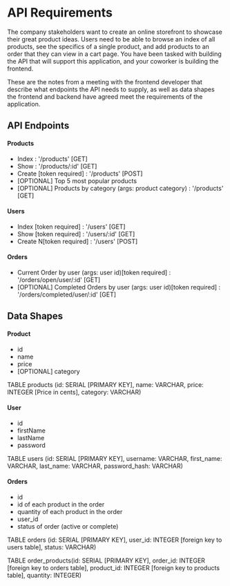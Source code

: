 # API Requirements
The company stakeholders want to create an online storefront to showcase their great product ideas. Users need to be able to browse an index of all products, see the specifics of a single product, and add products to an order that they can view in a cart page. You have been tasked with building the API that will support this application, and your coworker is building the frontend.

These are the notes from a meeting with the frontend developer that describe what endpoints the API needs to supply, as well as data shapes the frontend and backend have agreed meet the requirements of the application. 

## API Endpoints
#### Products
- Index : '/products' [GET]
- Show : '/products/:id' [GET]
- Create [token required] : '/products' [POST]
- [OPTIONAL] Top 5 most popular products 
- [OPTIONAL] Products by category (args: product category) : '/products' [GET]

#### Users
- Index [token required] : '/users' [GET]
- Show [token required] : '/users/:id' [GET]
- Create N[token required] : '/users' [POST] 

#### Orders
- Current Order by user (args: user id)[token required] : '/orders/open/user/:id' [GET]
- [OPTIONAL] Completed Orders by user (args: user id)[token required] : '/orders/completed/user/:id' [GET]

## Data Shapes
#### Product
-  id
- name
- price
- [OPTIONAL] category

TABLE products (id: SERIAL [PRIMARY KEY], name: VARCHAR, price: INTEGER [Price in cents], category: VARCHAR)

#### User
- id
- firstName
- lastName
- password

TABLE users (id: SERIAL [PRIMARY KEY], username: VARCHAR, first_name: VARCHAR, last_name: VARCHAR, password_hash: VARCHAR)

#### Orders
- id
- id of each product in the order
- quantity of each product in the order
- user_id
- status of order (active or complete)

TABLE orders (id: SERIAL [PRIMARY KEY], user_id: INTEGER [foreign key to users table], status: VARCHAR)

TABLE order_products(id: SERIAL [PRIMARY KEY], order_id: INTEGER [foreign key to orders table], product_id: INTEGER [foreign key to products table], quantity: INTEGER)
